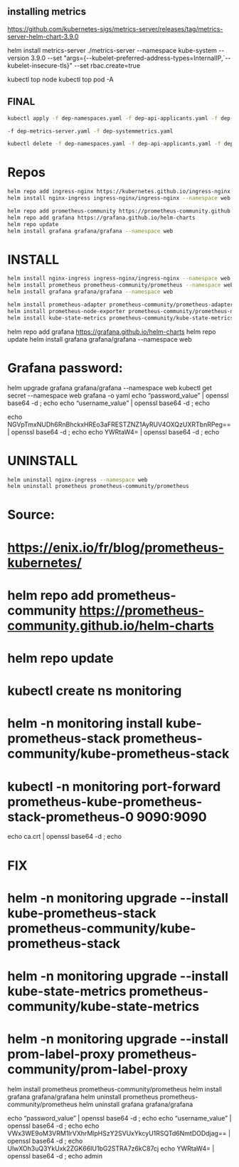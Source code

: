 
## installing metrics
https://github.com/kubernetes-sigs/metrics-server/releases/tag/metrics-server-helm-chart-3.9.0

helm install metrics-server ./metrics-server --namespace kube-system --version 3.9.0 --set "args={--kubelet-preferred-address-types=InternalIP,`--kubelet-insecure-tls}" --set rbac.create=true

kubectl top node 
kubectl top pod -A
## FINAL ### 
```sh
kubectl apply -f dep-namespaces.yaml -f dep-api-applicants.yaml -f dep-api-identity.yaml -f dep-api-jobs.yaml -f dep-mssql.yaml -f dep-rabbitmq.yaml -f dep-redis.yaml -f dep-web.yaml -f dep-nginx-ingress.yaml 

-f dep-metrics-server.yaml -f dep-systemmetrics.yaml

kubectl delete -f dep-namespaces.yaml -f dep-api-applicants.yaml -f dep-api-identity.yaml -f dep-api-jobs.yaml -f dep-mssql.yaml -f dep-rabbitmq.yaml -f dep-redis.yaml -f dep-web.yaml -f dep-nginx-ingress.yaml -f dep-systemmetrics.yaml -f dep-metrics-server.yaml
```
# Repos
```sh
helm repo add ingress-nginx https://kubernetes.github.io/ingress-nginx
helm install nginx-ingress ingress-nginx/ingress-nginx --namespace web --set controller.replicaCount=2

helm repo add prometheus-community https://prometheus-community.github.io/helm-charts
helm repo add grafana https://grafana.github.io/helm-charts
helm repo update
helm install grafana grafana/grafana --namespace web
```
# INSTALL
```sh
helm install nginx-ingress ingress-nginx/ingress-nginx --namespace web --set controller.replicaCount=2
helm install prometheus prometheus-community/prometheus --namespace web
helm install grafana grafana/grafana --namespace web

helm install prometheus-adapter prometheus-community/prometheus-adapter --namespace web
helm install prometheus-node-exporter prometheus-community/prometheus-node-exporter  --namespace web
helm install kube-state-metrics prometheus-community/kube-state-metrics --namespace web

```
helm repo add grafana https://grafana.github.io/helm-charts
helm repo update
helm install grafana grafana/grafana --namespace web
# Grafana password:
helm upgrade grafana grafana/grafana --namespace web
kubectl get secret --namespace web grafana -o yaml
echo “password_value” | openssl base64 -d ; echo
echo “username_value” | openssl base64 -d ; echo



echo NGVpTmxNUDh6RnBhckxHREo3aFRESTZNZ1AyRUV4OXQzUXRTbnRPeg== | openssl base64 -d ; echo
echo YWRtaW4= | openssl base64 -d ; echo
# UNINSTALL
```sh
helm uninstall nginx-ingress --namespace web
helm uninstall prometheus prometheus-community/prometheus
```




# Source: 
# https://enix.io/fr/blog/prometheus-kubernetes/

# helm repo add prometheus-community https://prometheus-community.github.io/helm-charts
# helm repo update
# kubectl create ns monitoring
# helm -n monitoring install kube-prometheus-stack prometheus-community/kube-prometheus-stack

# kubectl -n monitoring port-forward prometheus-kube-prometheus-stack-prometheus-0  9090:9090


echo ca.crt | openssl base64 -d ; echo

# FIX
# helm -n monitoring upgrade --install kube-prometheus-stack prometheus-community/kube-prometheus-stack
# helm -n monitoring upgrade --install kube-state-metrics prometheus-community/kube-state-metrics
# helm -n monitoring upgrade --install prom-label-proxy prometheus-community/prom-label-proxy
helm install prometheus prometheus-community/prometheus
helm install grafana grafana/grafana
helm uninstall prometheus prometheus-community/prometheus
helm uninstall grafana grafana/grafana

echo “password_value” | openssl base64 -d ; echo
echo “username_value” | openssl base64 -d ; echo
echo VWx3WE9oM3VRM1lrVXhrMlpHSzY2SVUxYkcyU1RSQTd6NmtDODdjag== | openssl base64 -d ; echo                UlwXOh3uQ3YkUxk2ZGK66IU1bG2STRA7z6kC87cj
echo YWRtaW4= | openssl base64 -d ; echo                                                                admin









